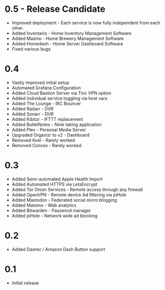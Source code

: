# 0.5 - Release Candidate
* Improved deployment - Each service is now fully independent from each other.
* Added Inventario - Home Inventory Management Software
* Added Mashio - Home Brewery Management Software
* Added Homedash - Home Server Dashboard Software
* Fixed various bugs

# 0.4

* Vastly improved initial setup
* Automated Grafana Configuration
* Added Cloud Bastion Server via Tinc VPN option
* Added individual service toggling via host vars
* Added The Lounge - IRC Bouncer
* Added Radarr - DVR
* Added Sonarr - DVR
* Added Kibitzr - IFTTT replacement
* Added BulletNotes - Note taking application
* Added Plex - Personal Media Server
* Upgraded Organizr to v2 - Dashboard
* Removed Koel - Rarely worked
* Removed Convos - Rarely worked

# 0.3

* Added Semi-automated Apple Health Import
* Added Automated HTTPS via LetsEncrypt
* Added Tor Onion Services - Remote access through any firewall
* Added OpenVPN - Remote device Ad filtering via piHole
* Added Mastodon - Federated social micro blogging
* Added Matomo - Web analytics
* Added Bitwarden - Password manager
* Added piHole - Network wide ad blocking

# 0.2

* Added Dasher / Amazon Dash Button support

# 0.1

* Initial release